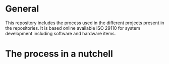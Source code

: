 # General
This repository includes the process used in the different projects present in the repositories.
It is based online available ISO 29110 for system development including software and hardware items.
# The process in a nutchell
